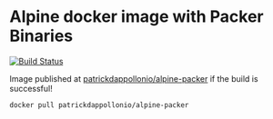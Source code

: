 # Alpine docker image with Packer Binaries

[![Build Status](https://travis-ci.org/patrickdappollonio/alpine-packer.svg?branch=master)](https://travis-ci.org/patrickdappollonio/alpine-packer)

Image published at [patrickdappollonio/alpine-packer](https://hub.docker.com/r/patrickdappollonio/alpine-packer/) if the build is successful!

`docker pull patrickdappollonio/alpine-packer`

